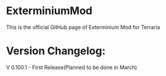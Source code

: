 # ExterminiumMod
This is the official GitHub page of Exterminium Mod for Terraria

# Version Changelog:
V 0.100.1 - First Release(Planned to be done in March)
